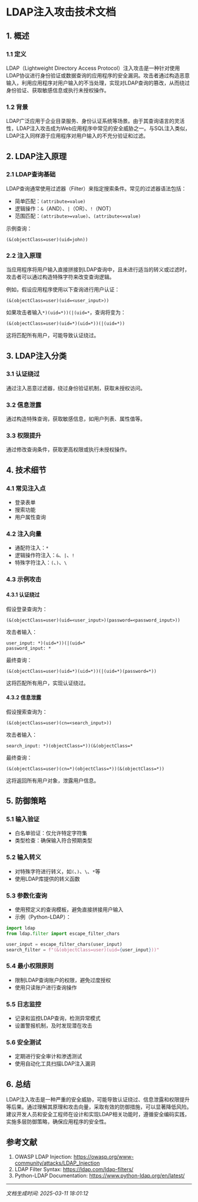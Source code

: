 # LDAP注入攻击技术文档

## 1. 概述

### 1.1 定义
LDAP（Lightweight Directory Access Protocol）注入攻击是一种针对使用LDAP协议进行身份验证或数据查询的应用程序的安全漏洞。攻击者通过构造恶意输入，利用应用程序对用户输入的不当处理，实现对LDAP查询的篡改，从而绕过身份验证、获取敏感信息或执行未授权操作。

### 1.2 背景
LDAP广泛应用于企业目录服务、身份认证系统等场景。由于其查询语言的灵活性，LDAP注入攻击成为Web应用程序中常见的安全威胁之一。与SQL注入类似，LDAP注入同样源于应用程序对用户输入的不充分验证和过滤。

## 2. LDAP注入原理

### 2.1 LDAP查询基础
LDAP查询通常使用过滤器（Filter）来指定搜索条件。常见的过滤器语法包括：

- 简单匹配：`(attribute=value)`
- 逻辑操作：`&`（AND）、`|`（OR）、`!`（NOT）
- 范围匹配：`(attribute>=value)`、`(attribute<=value)`

示例查询：
```ldap
(&(objectClass=user)(uid=john))
```

### 2.2 注入原理
当应用程序将用户输入直接拼接到LDAP查询中，且未进行适当的转义或过滤时，攻击者可以通过构造特殊字符来改变查询逻辑。

例如，假设应用程序使用以下查询进行用户认证：
```ldap
(&(objectClass=user)(uid=<user_input>))
```

如果攻击者输入`*)(uid=*))(|(uid=*`，查询将变为：
```ldap
(&(objectClass=user)(uid=*)(uid=*))(|(uid=*))
```

这将匹配所有用户，可能导致认证绕过。

## 3. LDAP注入分类

### 3.1 认证绕过
通过注入恶意过滤器，绕过身份验证机制，获取未授权访问。

### 3.2 信息泄露
通过构造特殊查询，获取敏感信息，如用户列表、属性值等。

### 3.3 权限提升
通过修改查询条件，获取更高权限或执行未授权操作。

## 4. 技术细节

### 4.1 常见注入点
- 登录表单
- 搜索功能
- 用户属性查询

### 4.2 注入向量
- 通配符注入：`*`
- 逻辑操作符注入：`&`、`|`、`!`
- 特殊字符注入：`(`、`)`、`\`

### 4.3 示例攻击

#### 4.3.1 认证绕过
假设登录查询为：
```ldap
(&(objectClass=user)(uid=<user_input>)(password=<password_input>))
```

攻击者输入：
```
user_input: *)(uid=*))(|(uid=*
password_input: *
```

最终查询：
```ldap
(&(objectClass=user)(uid=*)(uid=*))(|(uid=*)(password=*))
```

这将匹配所有用户，实现认证绕过。

#### 4.3.2 信息泄露
假设搜索查询为：
```ldap
(&(objectClass=user)(cn=<search_input>))
```

攻击者输入：
```
search_input: *)(objectClass=*))(&(objectClass=*
```

最终查询：
```ldap
(&(objectClass=user)(cn=*)(objectClass=*))(&(objectClass=*))
```

这将返回所有用户对象，泄露用户信息。

## 5. 防御策略

### 5.1 输入验证
- 白名单验证：仅允许特定字符集
- 类型检查：确保输入符合预期类型

### 5.2 输入转义
- 对特殊字符进行转义，如`(`、`)`、`\`、`*`等
- 使用LDAP库提供的转义函数

### 5.3 参数化查询
- 使用预定义的查询模板，避免直接拼接用户输入
- 示例（Python-LDAP）：
```python
import ldap
from ldap.filter import escape_filter_chars

user_input = escape_filter_chars(user_input)
search_filter = f"(&(objectClass=user)(uid={user_input}))"
```

### 5.4 最小权限原则
- 限制LDAP查询账户的权限，避免过度授权
- 使用只读账户进行查询操作

### 5.5 日志监控
- 记录和监控LDAP查询，检测异常模式
- 设置警报机制，及时发现潜在攻击

### 5.6 安全测试
- 定期进行安全审计和渗透测试
- 使用自动化工具扫描LDAP注入漏洞

## 6. 总结

LDAP注入攻击是一种严重的安全威胁，可能导致认证绕过、信息泄露和权限提升等后果。通过理解其原理和攻击向量，采取有效的防御措施，可以显著降低风险。建议开发人员和安全工程师在设计和实现LDAP相关功能时，遵循安全编码实践，实施多层防御策略，确保应用程序的安全性。

## 参考文献
1. OWASP LDAP Injection: https://owasp.org/www-community/attacks/LDAP_Injection
2. LDAP Filter Syntax: https://ldap.com/ldap-filters/
3. Python-LDAP Documentation: https://www.python-ldap.org/en/latest/

---

*文档生成时间: 2025-03-11 18:01:12*
